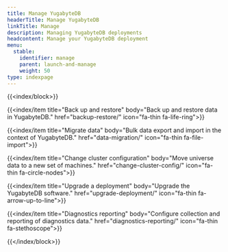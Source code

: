 ```yaml
---
title: Manage YugabyteDB
headerTitle: Manage YugabyteDB
linkTitle: Manage
description: Managing YugabyteDB deployments
headcontent: Manage your YugabyteDB deployment
menu:
  stable:
    identifier: manage
    parent: launch-and-manage
    weight: 50
type: indexpage
---
```


{{<index/block>}}

  {{<index/item
    title="Back up and restore"
    body="Back up and restore data in YugabyteDB."
    href="backup-restore/"
    icon="fa-thin fa-life-ring">}}

  {{<index/item
    title="Migrate data"
    body="Bulk data export and import in the context of YugabyteDB."
    href="data-migration/"
    icon="fa-thin fa-file-import">}}

  {{<index/item
    title="Change cluster configuration"
    body="Move universe data to a new set of machines."
    href="change-cluster-config/"
    icon="fa-thin fa-circle-nodes">}}

  {{<index/item
    title="Upgrade a deployment"
    body="Upgrade the YugabyteDB software."
    href="upgrade-deployment/"
    icon="fa-thin fa-arrow-up-to-line">}}

  {{<index/item
    title="Diagnostics reporting"
    body="Configure collection and reporting of diagnostics data."
    href="diagnostics-reporting/"
    icon="fa-thin fa-stethoscope">}}

{{</index/block>}}
